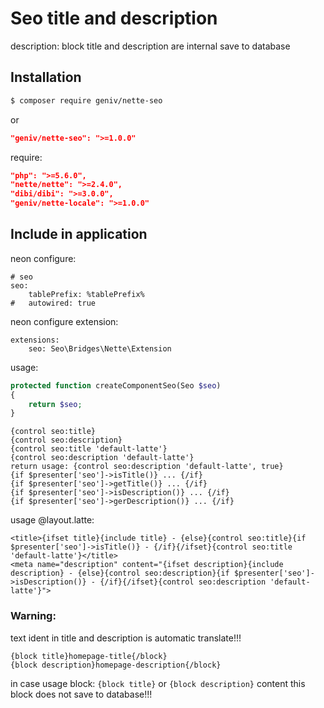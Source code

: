 Seo title and description
=========================

description: block title and description are internal save to database

Installation
------------

```sh
$ composer require geniv/nette-seo
```
or
```json
"geniv/nette-seo": ">=1.0.0"
```

require:
```json
"php": ">=5.6.0",
"nette/nette": ">=2.4.0",
"dibi/dibi": ">=3.0.0",
"geniv/nette-locale": ">=1.0.0"
```

Include in application
----------------------

neon configure:
```neon
# seo
seo:
    tablePrefix: %tablePrefix%
#   autowired: true
```

neon configure extension:
```neon
extensions:
    seo: Seo\Bridges\Nette\Extension
```

usage:
```php
protected function createComponentSeo(Seo $seo)
{
    return $seo;
}
```

```latte
{control seo:title}
{control seo:description}
{control seo:title 'default-latte'}
{control seo:description 'default-latte'}
return usage: {control seo:description 'default-latte', true}
{if $presenter['seo']->isTitle()} ... {/if}
{if $presenter['seo']->getTitle()} ... {/if}
{if $presenter['seo']->isDescription()} ... {/if}
{if $presenter['seo']->gerDescription()} ... {/if}
```

usage @layout.latte:
```latte
<title>{ifset title}{include title} - {else}{control seo:title}{if $presenter['seo']->isTitle()} - {/if}{/ifset}{control seo:title 'default-latte'}</title>
<meta name="description" content="{ifset description}{include description} - {else}{control seo:description}{if $presenter['seo']->isDescription()} - {/if}{/ifset}{control seo:description 'default-latte'}">
```

### Warning:
text ident in title and description is automatic translate!!!
```latte
{block title}homepage-title{/block}
{block description}homepage-description{/block}
```
in case usage block: `{block title}` or `{block description}` content this block does not save to database!!!
